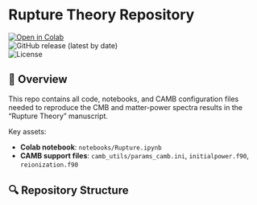 # Rupture Theory Repository

[![Open in Colab](https://colab.research.google.com/assets/colab-badge.svg)](https://colab.research.google.com/github/woo13sd/rupture-theory/blob/main/notebooks/Rupture.ipynb)  
![GitHub release (latest by date)](https://img.shields.io/github/v/release/woo13sd/rupture-theory)  
![License](https://img.shields.io/github/license/woo13sd/rupture-theory)

## 📖 Overview

This repo contains all code, notebooks, and CAMB configuration files needed to reproduce the CMB and matter-power spectra results in the “Rupture Theory” manuscript.  

Key assets:  
- **Colab notebook**: `notebooks/Rupture.ipynb`  
- **CAMB support files**: `camb_utils/params_camb.ini`, `initialpower.f90`, `reionization.f90`  

## 🔍 Repository Structure


